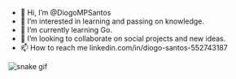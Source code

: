 - 👋 Hi, I’m @DiogoMPSantos
- 👀 I’m interested in learning and passing on knowledge.
- 🌱 I’m currently learning Go.
- 💞️ I’m looking to collaborate on social projects and new ideas.
- 📫 How to reach me linkedin.com/in/diogo-santos-552743187



![snake gif](https://github.com/DiogoMPSantos/DiogoMPSantos/blob/output/github-contribution-grid-snake.gif)

<!---
DiogoMPSantos/DiogoMPSantos is a ✨ special ✨ repository because its `README.md` (this file) appears on your GitHub profile.
You can click the Preview link to take a look at your changes.
--->
